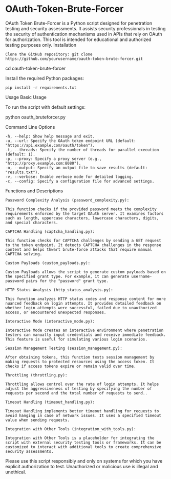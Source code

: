 # OAuth-Token-Brute-Forcer

OAuth Token Brute-Forcer is a Python script designed for penetration testing and security assessments. It assists security professionals in testing the security of authentication mechanisms used in APIs that rely on OAuth for authorization. This tool is intended for educational and authorized testing purposes only.
Installation

    Clone the GitHub repository: git clone https://github.com/yourusername/oauth-token-brute-forcer.git

cd oauth-token-brute-forcer

Install the required Python packages:

    pip install -r requirements.txt

Usage
Basic Usage

To run the script with default settings:

python oauth_bruteforcer.py

Command Line Options

    -h, --help: Show help message and exit.
    -u, --url: Specify the OAuth token endpoint URL (default: "https://api.example.com/oauth/token").
    -t, --threads: Specify the number of threads for parallel execution (default: 1).
    -p, --proxy: Specify a proxy server (e.g., "http://proxy.example.com:8080").
    -o, --output: Specify an output file to save results (default: "results.txt").
    -v, --verbose: Enable verbose mode for detailed logging.
    -c, --config: Specify a configuration file for advanced settings.

Functions and Descriptions

    Password Complexity Analysis (password_complexity.py):

    This function checks if the provided password meets the complexity requirements enforced by the target OAuth server. It examines factors such as length, uppercase characters, lowercase characters, digits, and special characters.

    CAPTCHA Handling (captcha_handling.py):

    This function checks for CAPTCHA challenges by sending a GET request to the token endpoint. It detects CAPTCHA challenges in the response content and helps thwart brute-force attacks that require manual CAPTCHA solving.

    Custom Payloads (custom_payloads.py):

    Custom Payloads allows the script to generate custom payloads based on the specified grant type. For example, it can generate username-password pairs for the "password" grant type.

    HTTP Status Analysis (http_status_analysis.py):

    This function analyzes HTTP status codes and response content for more nuanced feedback on login attempts. It provides detailed feedback on whether login attempts were successful, failed due to unauthorized access, or encountered unexpected responses.

    Interactive Mode (interactive_mode.py):

    Interactive Mode creates an interactive environment where penetration testers can manually input credentials and receive immediate feedback. This feature is useful for simulating various login scenarios.

    Session Management Testing (session_management.py):

    After obtaining tokens, this function tests session management by making requests to protected resources using the access token. It checks if access tokens expire or remain valid over time.

    Throttling (throttling.py):

    Throttling allows control over the rate of login attempts. It helps adjust the aggressiveness of testing by specifying the number of requests per second and the total number of requests to send..

    Timeout Handling (timeout_handling.py):

    Timeout Handling implements better timeout handling for requests to avoid hanging in case of network issues. It uses a specified timeout value when sending requests.

    Integration with Other Tools (integration_with_tools.py):

    Integration with Other Tools is a placeholder for integrating the script with external security testing tools or frameworks. It can be customized to interact with additional tools to create comprehensive security assessments.
Please use this script responsibly and only on systems for which you have explicit authorization to test. Unauthorized or malicious use is illegal and unethical.
